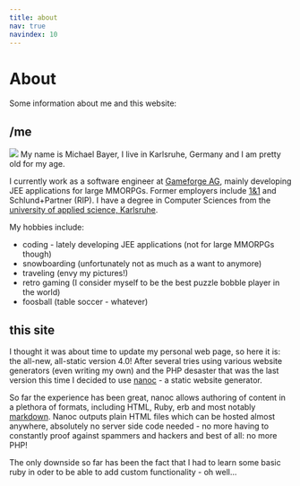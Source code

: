 ```yaml
--- 
title: about
nav: true
navindex: 10
---
```



About
=====

Some information about me and this website:

/me
---
<img src="/images/about/me.png"/>
My name is Michael Bayer, I live in Karlsruhe, Germany and I am pretty old for my age.

I currently work as a software engineer at [Gameforge AG](http://corporate.gameforge.com/en/), mainly developing 
JEE applications for large MMORPGs. Former employers include [1&1](httt://einsundeins.com) and Schlund+Partner (RIP).
I have a degree in Computer Sciences from the [university of applied science, Karlsruhe](http://hs-karlsruhe.de/).

My hobbies include:

-   coding - lately developing JEE applications (not for large MMORPGs though)
-   snowboarding (unfortunately not as much as a want to anymore)
-   traveling (envy my pictures!)
-   retro gaming (I consider myself to be the best puzzle bobble player in the world)
-   foosball (table soccer - whatever)



this site
---------

I thought it was about time to update my personal web page, so here it is: the all-new, all-static version 4.0!
After several tries using various website generators (even writing my own) and the PHP desaster that was the last version
this time I decided to use [nanoc](http://nanoc.stoneship.org/ "nanoc homepage") - a static website generator.

So far the experience has been great, nanoc allows authoring of content in a plethora of formats, including HTML, Ruby, erb and 
most notably [markdown](http://daringfireball.net/projects/markdown/ "markdown"). Nanoc outputs plain HTML files which can be hosted
almost anywhere, absolutely no server side code needed - no more having to constantly proof against spammers and hackers and best of all: 
no more PHP!

The only downside so far has been the fact that I had to learn some basic ruby in oder to be able to add custom functionality - oh well...



